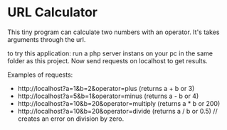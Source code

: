 # URL Calculator

This tiny program can calculate two numbers with an operator. 
It's takes arguments through the url.

to try this application: run a php server instans on your pc in the same folder as this project. 
Now send requests on localhost to get results.

Examples of requests: 

- http://localhost?a=1&b=2&operator=plus (returns a + b or 3)
- http://localhost?a=5&b=1&operator=minus (returns a - b or 4)
- http://localhost?a=10&b=20&operator=multiply (returns a * b or 200)
- http://localhost?a=10&b=20&operator=divide (returns a / b or 0.5) // creates an error on division by zero. 